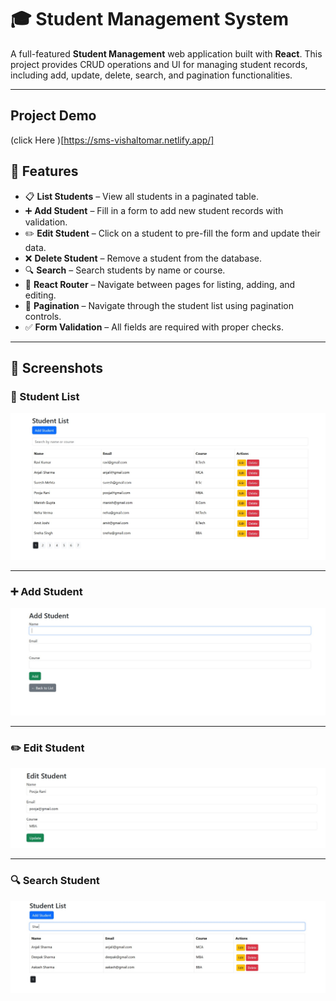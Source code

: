 # 🎓 Student Management System

A full-featured **Student Management** web application built with **React**. This project provides CRUD operations and UI for managing student records, including add, update, delete, search, and pagination functionalities.

---
## Project Demo
(click Here )[https://sms-vishaltomar.netlify.app/]

## 🚀 Features

- 📋 **List Students** – View all students in a paginated table.
- ➕ **Add Student** – Fill in a form to add new student records with validation.
- ✏️ **Edit Student** – Click on a student to pre-fill the form and update their data.
- ❌ **Delete Student** – Remove a student from the database.
- 🔍 **Search** – Search students by name or course.
- 🔄 **React Router** – Navigate between pages for listing, adding, and editing.
- 📄 **Pagination** – Navigate through the student list using pagination controls.
- ✅ **Form Validation** – All fields are required with proper checks.

---
## 📸 Screenshots

### 🧾 Student List

![Student List](./Assets/ss1.jpg)

---

### ➕ Add Student

![Add Student](./Assets/ss3.jpg)

---

### ✏️ Edit Student

![Edit Student](./Assets/ss4.jpg)

---

### 🔍 Search Student

![Search Student](./Assets/ss2.jpg)
